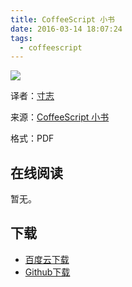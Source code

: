 ```yaml
---
title: CoffeeScript 小书
date: 2016-03-14 18:07:24
tags:
  - coffeescript
---
```


![](http://ww3.sinaimg.cn/large/841aea59jw1f1wk7eb5vxj20e60iwt9q.jpg)

译者：[寸志](http://island205.com)

来源：[CoffeeScript 小书](http://island205.com/tlboc)

格式：PDF

<!--more-->

## 在线阅读 ##

暂无。

## 下载 ##

+ [百度云下载](http://pan.baidu.com/s/1dDkUyCp)
+ [Github下载](https://github.com/it-ebooks/ebooks/raw/master/CoffeeScript%E5%B0%8F%E4%B9%A6.pdf)
